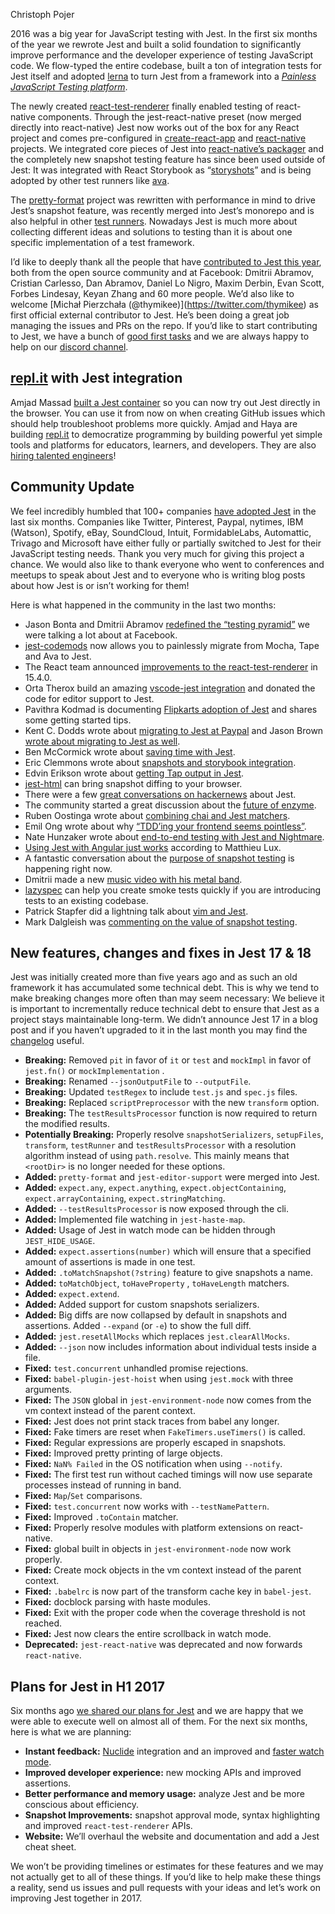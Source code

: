 Christoph Pojer

2016 was a big year for JavaScript testing with Jest. In the first six months of the year we rewrote Jest and built a solid foundation to significantly improve performance and the developer experience of testing JavaScript code. We flow-typed the entire codebase, built a ton of integration tests for Jest itself and adopted [lerna](https://lernajs.io/) to turn Jest from a framework into a [_Painless JavaScript Testing platform_](https://github.com/facebook/jest/tree/master/packages).

The newly created [react-test-renderer](https://yarnpkg.com/en/package/react-test-renderer) finally enabled testing of react-native components. Through the jest-react-native preset (now merged directly into react-native) Jest now works out of the box for any React project and comes pre-configured in [create-react-app](https://github.com/facebookincubator/create-react-app) and [react-native](https://github.com/facebook/react-native) projects. We integrated core pieces of Jest into [react-native’s packager](https://github.com/facebook/react-native/tree/master/packager/react-packager/src) and the completely new snapshot testing feature has since been used outside of Jest: It was integrated with React Storybook as “[storyshots](https://github.com/storybooks/storyshots)” and is being adopted by other test runners like [ava](https://github.com/avajs/ava/pull/1113).

The [pretty-format](https://github.com/facebook/jest/tree/master/packages/pretty-format) project was rewritten with performance in mind to drive Jest’s snapshot feature, was recently merged into Jest’s monorepo and is also helpful in other [test runners](https://github.com/avajs/ava/pull/1154). Nowadays Jest is much more about collecting different ideas and solutions to testing than it is about one specific implementation of a test framework.

I’d like to deeply thank all the people that have [contributed to Jest this year](https://github.com/facebook/jest/graphs/contributors?from=2016-01-01&to=2016-12-14&type=c), both from the open source community and at Facebook: Dmitrii Abramov, Cristian Carlesso, Dan Abramov, Daniel Lo Nigro, Maxim Derbin, Evan Scott, Forbes Lindesay, Keyan Zhang and 60 more people. We’d also like to welcome <span class="citation" data-cites="thymikee">\[Michał Pierzchała (@thymikee)\]</span>(https://twitter.com/thymikee) as first official external contributor to Jest. He’s been doing a great job managing the issues and PRs on the repo. If you’d like to start contributing to Jest, we have a bunch of [good first tasks](https://github.com/facebook/jest/issues?q=is%3Aissue+is%3Aopen+label%3A%22good+first+bug%22) and we are always happy to help on our [discord channel](https://jestjs.io/support.html).

## [repl.it](http://repl.it/) with Jest integration

Amjad Massad [built a Jest container](https://repl.it/languages/jest) so you can now try out Jest directly in the browser. You can use it from now on when creating GitHub issues which should help troubleshoot problems more quickly. Amjad and Haya are building [repl.it](http://repl.it/) to democratize programming by building powerful yet simple tools and platforms for educators, learners, and developers. They are also [hiring talented engineers](https://repl.it/site/jobs)!

## Community Update

We feel incredibly humbled that 100+ companies [have adopted Jest](https://twitter.com/cpojer/status/803965499407290369) in the last six months. Companies like Twitter, Pinterest, Paypal, nytimes, IBM (Watson), Spotify, eBay, SoundCloud, Intuit, FormidableLabs, Automattic, Trivago and Microsoft have either fully or partially switched to Jest for their JavaScript testing needs. Thank you very much for giving this project a chance. We would also like to thank everyone who went to conferences and meetups to speak about Jest and to everyone who is writing blog posts about how Jest is or isn’t working for them!

Here is what happened in the community in the last two months:

- Jason Bonta and Dmitrii Abramov [redefined the “testing pyramid”](https://twitter.com/abramov_dmitrii/status/805913874704674816) we were talking a lot about at Facebook.
- [jest-codemods](https://github.com/skovhus/jest-codemods#jest-codemods) now allows you to painlessly migrate from Mocha, Tape and Ava to Jest.
- The React team announced [improvements to the react-test-renderer](https://facebook.github.io/react/blog/2016/11/16/react-v15.4.0.html) in 15.4.0.
- Orta Therox build an amazing [vscode-jest integration](https://github.com/orta/vscode-jest#the-aim) and donated the code for editor support to Jest.
- Pavithra Kodmad is documenting [Flipkarts adoption of Jest](http://pksjce.github.io/2016/12/08/notes-on-jest) and shares some getting started tips.
- Kent C. Dodds wrote about [migrating to Jest at Paypal](https://medium.com/@kentcdodds/migrating-to-jest-881f75366e7e#.ticf0wchu) and Jason Brown [wrote about migrating to Jest as well](http://browniefed.com/blog/migrating-ava-to-jest/).
- Ben McCormick wrote about [saving time with Jest](http://benmccormick.org/2016/12/10/saving-time-with-jest/).
- Eric Clemmons wrote about [snapshots and storybook integration](https://medium.com/@ericclemmons/jest-snapshots-for-storybook-5bf36b5e5a3a).
- Edvin Erikson wrote about [getting Tap output in Jest](https://medium.com/@edvinerikson/getting-jest-output-in-tap-format-6e07dc2c484c#.1l4edixhl).
- [jest-html](https://github.com/guigrpa/jest-html#jest-html--) can bring snapshot diffing to your browser.
- There were a few [great conversations on hackernews](https://news.ycombinator.com/item?id=13128146) about Jest.
- The community started a great discussion about the [future of enzyme](https://github.com/airbnb/enzyme/issues/715).
- Ruben Oostinga wrote about [combining chai and Jest matchers](https://medium.com/@RubenOostinga/combining-chai-and-jest-matchers-d12d1ffd0303#.87si0ra2h).
- Emil Ong wrote about why [“TDD’ing your frontend seems pointless”](https://engineering.haus.com/why-tdding-your-frontend-feels-pointless-5f710fea7325#.pql79knnm).
- Nate Hunzaker wrote about [end-to-end testing with Jest and Nightmare](https://www.viget.com/articles/acceptance-testing-react-apps-with-jest-and-nightmare).
- [Using Jest with Angular just works](https://medium.com/aya-experience/testing-an-angularjs-app-with-jest-3029a613251#.h9badqevy) according to Matthieu Lux.
- A fantastic conversation about the [purpose of snapshot testing](https://github.com/facebook/jest/issues/2197) is happening right now.
- Dmitrii made a new [music video with his metal band](https://twitter.com/abramov_dmitrii/status/806613542447157248).
- [lazyspec](https://yarnpkg.com/en/package/lazyspec) can help you create smoke tests quickly if you are introducing tests to an existing codebase.
- Patrick Stapfer did a lightning talk about [vim and Jest](https://twitter.com/ryyppy/status/803871975995277312).
- Mark Dalgleish was [commenting on the value of snapshot testing](https://twitter.com/markdalgleish/status/806608159527747584).

## New features, changes and fixes in Jest 17 & 18

Jest was initially created more than five years ago and as such an old framework it has accumulated some technical debt. This is why we tend to make breaking changes more often than may seem necessary: We believe it is important to incrementally reduce technical debt to ensure that Jest as a project stays maintainable long-term. We didn’t announce Jest 17 in a blog post and if you haven’t upgraded to it in the last month you may find the [changelog](https://github.com/facebook/jest/blob/master/CHANGELOG.md) useful.

- **Breaking:** Removed `pit` in favor of `it` or `test` and `mockImpl` in favor of `jest.fn()` or `mockImplementation` .
- **Breaking:** Renamed `--jsonOutputFile` to `--outputFile`.
- **Breaking:** Updated `testRegex` to include `test.js` and `spec.js` files.
- **Breaking:** Replaced `scriptPreprocessor` with the new `transform` option.
- **Breaking:** The `testResultsProcessor` function is now required to return the modified results.
- **Potentially Breaking:** Properly resolve `snapshotSerializers`, `setupFiles`, `transform`, `testRunner` and `testResultsProcessor` with a resolution algorithm instead of using `path.resolve`. This mainly means that `<rootDir>` is no longer needed for these options.
- **Added:** `pretty-format` and `jest-editor-support` were merged into Jest.
- **Added:** `expect.any`, `expect.anything`, `expect.objectContaining`, `expect.arrayContaining`, `expect.stringMatching`.
- **Added:** `--testResultsProcessor` is now exposed through the cli.
- **Added:** Implemented file watching in `jest-haste-map`.
- **Added:** Usage of Jest in watch mode can be hidden through `JEST_HIDE_USAGE`.
- **Added:** `expect.assertions(number)` which will ensure that a specified amount of assertions is made in one test.
- **Added:** `.toMatchSnapshot(?string)` feature to give snapshots a name.
- **Added:** `toMatchObject`, `toHaveProperty` , `toHaveLength` matchers.
- **Added:** `expect.extend`.
- **Added:** Added support for custom snapshots serializers.
- **Added:** Big diffs are now collapsed by default in snapshots and assertions. Added `--expand` (or `-e`) to show the full diff.
- **Added:** `jest.resetAllMocks` which replaces `jest.clearAllMocks`.
- **Added:** `--json` now includes information about individual tests inside a file.
- **Fixed:** `test.concurrent` unhandled promise rejections.
- **Fixed:** `babel-plugin-jest-hoist` when using `jest.mock` with three arguments.
- **Fixed:** The `JSON` global in `jest-environment-node` now comes from the vm context instead of the parent context.
- **Fixed:** Jest does not print stack traces from babel any longer.
- **Fixed:** Fake timers are reset when `FakeTimers.useTimers()` is called.
- **Fixed:** Regular expressions are properly escaped in snapshots.
- **Fixed:** Improved pretty printing of large objects.
- **Fixed:** `NaN% Failed` in the OS notification when using `--notify`.
- **Fixed:** The first test run without cached timings will now use separate processes instead of running in band.
- **Fixed:** `Map`/`Set` comparisons.
- **Fixed:** `test.concurrent` now works with `--testNamePattern`.
- **Fixed:** Improved `.toContain` matcher.
- **Fixed:** Properly resolve modules with platform extensions on react-native.
- **Fixed:** global built in objects in `jest-environment-node` now work properly.
- **Fixed:** Create mock objects in the vm context instead of the parent context.
- **Fixed:** `.babelrc` is now part of the transform cache key in `babel-jest`.
- **Fixed:** docblock parsing with haste modules.
- **Fixed:** Exit with the proper code when the coverage threshold is not reached.
- **Fixed:** Jest now clears the entire scrollback in watch mode.
- **Deprecated:** `jest-react-native` was deprecated and now forwards `react-native`.

## Plans for Jest in H1 2017

Six months ago [we shared our plans for Jest](https://jestjs.io/blog/2016/07/27/jest-14.html#what-s-next-for-jest) and we are happy that we were able to execute well on almost all of them. For the next six months, here is what we are planning:

- **Instant feedback:** [Nuclide](https://nuclide.io/) integration and an improved and [faster watch mode](https://github.com/facebook/jest/pull/2324#issuecomment-267149669).
- **Improved developer experience:** new mocking APIs and improved assertions.
- **Better performance and memory usage:** analyze Jest and be more conscious about efficiency.
- **Snapshot Improvements:** snapshot approval mode, syntax highlighting and improved `react-test-renderer` APIs.
- **Website:** We’ll overhaul the website and documentation and add a Jest cheat sheet.

We won’t be providing timelines or estimates for these features and we may not actually get to all of these things. If you’d like to help make these things a reality, send us issues and pull requests with your ideas and let’s work on improving Jest together in 2017.
